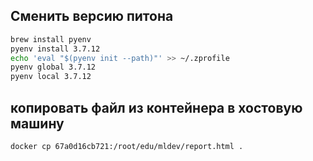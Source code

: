 ## Сменить версию питона

```bash
brew install pyenv
pyenv install 3.7.12
echo 'eval "$(pyenv init --path)"' >> ~/.zprofile
pyenv global 3.7.12
pyenv local 3.7.12
```


## копировать файл из контейнера в хостовую машину
```
docker cp 67a0d16cb721:/root/edu/mldev/report.html .
```
